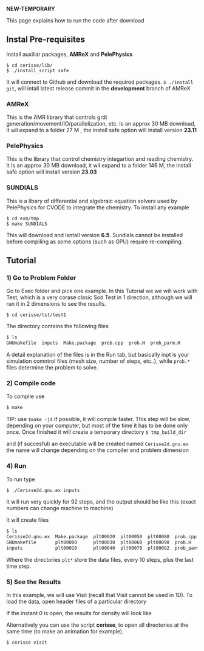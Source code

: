 
**NEW-TEMPORARY**

This page explains how to run the code after download

## Instal Pre-requisites

Install auxiliar packages, **AMReX** and **PelePhysics**

```
$ cd cerisse/lib/
$ ./install_script safe
```
It will connect to Github and download the required packages.
`$ ./install git`, will intall latest release commit in the **development** branch
of AMReX

### AMReX

This is the AMR library that controls grdi generation/movement/IO/parallelization, etc.
Is an approx 30 MB download, it wil expand to a folder 27 M , the install safe
option will install version **23.11**


### PelePhysics

This is the library that control chemistry integartion and reading chemistry.
It is an approx 30 MB download, it wil expand to a folder 146 M, the install safe
option will install version **23.03**


### SUNDIALS

This is a libary of differential and algebraic equation solvers used by PelePhysics for CVODE to integrate the chemistry.
To install  any example

```
$ cd exm/tmp
$ make SUNDIALS
```
This will download and isntall version **6.5**. Sundials cannot be installed before compiling as some options (such as GPU) require re-compiling.

## Tutorial

### 1) Go to Problem Folder

Go to Exec folder and pick one example. In this Tutorial  we we will work with
Test, which is a very corase clasic Sod Test in 1 direction, although we will run it in 2 dimensions
to see the results.


```
$ cd cerisse/tst/test1
```

The directory contains the following files

```bash
$ ls
GNUmakefile  inputs  Make.package  prob.cpp  prob.H  prob_parm.H
```

A detail explanation of the files is in the Run tab, but basically inpt is your simulation comntrol files
(mesh size, number of steps, etc..), while `prob.*` files determine the problem to solve.


### 2) Compile code

To compile use

```bash
$ make
```

TIP: use `$make -j4` if possible, it will compile faster. This step will be slow, depending on your computer, but most of the time it has to be done only once.
Once finished it will create a temporary directory 
`$ tmp_build_dir` 

and (if succesful) an executable will be created named
`Cerisse2d.gnu.ex`
the name will change depending on the compiler and problem dimension

### 4) Run

To run type

```bash
$ ./Cerisse2d.gnu.ex inputs
```
It will run very quickly for 92 steps, and the output should be like this (exact numbers can change machine to machine)


It will create files

```bash
$ ls
Cerisse2d.gnu.ex  Make.package  plt00020  plt00050  plt00080  prob.cpp     tmp_build_dir
GNUmakefile       plt00000      plt00030  plt00060  plt00090  prob.H
inputs            plt00010      plt00040  plt00070  plt00092  prob_parm.H
```
Where the directories `plt*` store the data files, every 10 steps, plus the last time step. 

### 5) See the Results

In this example, we will use Visit (recall that Visit cannot be used in 1D).
To load the data, open header files of a particular directory


If the instant 0 is open, the results for density will look like 


Alternatively you can use the script **cerisse**, to open all directories at the same time (to make an animation for example). 

``` bash
$ cerisse visit
```

